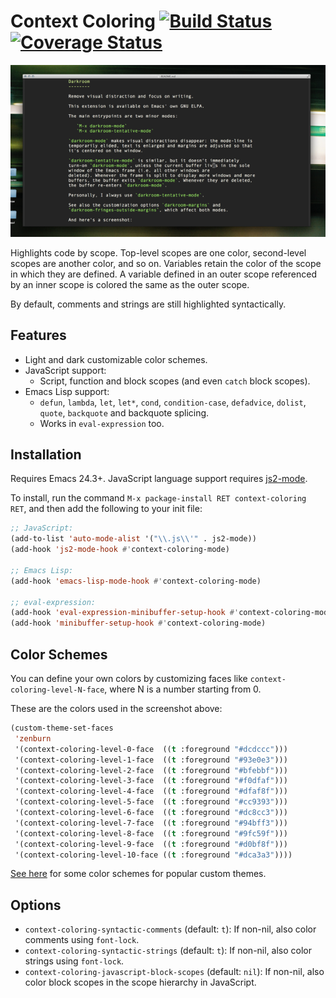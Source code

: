 # Context Coloring [![Build Status](https://travis-ci.org/jacksonrayhamilton/context-coloring.png?branch=master)](https://travis-ci.org/jacksonrayhamilton/context-coloring) [![Coverage Status](https://coveralls.io/repos/jacksonrayhamilton/context-coloring/badge.svg?branch=master)](https://coveralls.io/r/jacksonrayhamilton/context-coloring?branch=master)

<p align="center">
  <img alt="Screenshot of JavaScript code highlighted by context." src="screenshot.png" title="Screenshot">
</p>

Highlights code by scope.  Top-level scopes are one color, second-level scopes
are another color, and so on.  Variables retain the color of the scope in which
they are defined.  A variable defined in an outer scope referenced by an inner
scope is colored the same as the outer scope.

By default, comments and strings are still highlighted syntactically.

## Features

- Light and dark customizable color schemes.
- JavaScript support:
  - Script, function and block scopes (and even `catch` block scopes).
- Emacs Lisp support:
  - `defun`, `lambda`, `let`, `let*`, `cond`, `condition-case`, `defadvice`,
    `dolist`, `quote`, `backquote` and backquote splicing.
  - Works in `eval-expression` too.

## Installation

Requires Emacs 24.3+.  JavaScript language support requires
[js2-mode](https://github.com/mooz/js2-mode).

To install, run the command `M-x package-install RET context-coloring RET`, and
then add the following to your init file:

```lisp
;; JavaScript:
(add-to-list 'auto-mode-alist '("\\.js\\'" . js2-mode))
(add-hook 'js2-mode-hook #'context-coloring-mode)

;; Emacs Lisp:
(add-hook 'emacs-lisp-mode-hook #'context-coloring-mode)

;; eval-expression:
(add-hook 'eval-expression-minibuffer-setup-hook #'context-coloring-mode) ; 24.4+
(add-hook 'minibuffer-setup-hook #'context-coloring-mode)                 ; 24.3
```

## Color Schemes

You can define your own colors by customizing faces like
`context-coloring-level-N-face`, where N is a number starting from 0.

These are the colors used in the screenshot above:

```lisp
(custom-theme-set-faces
 'zenburn
 '(context-coloring-level-0-face  ((t :foreground "#dcdccc")))
 '(context-coloring-level-1-face  ((t :foreground "#93e0e3")))
 '(context-coloring-level-2-face  ((t :foreground "#bfebbf")))
 '(context-coloring-level-3-face  ((t :foreground "#f0dfaf")))
 '(context-coloring-level-4-face  ((t :foreground "#dfaf8f")))
 '(context-coloring-level-5-face  ((t :foreground "#cc9393")))
 '(context-coloring-level-6-face  ((t :foreground "#dc8cc3")))
 '(context-coloring-level-7-face  ((t :foreground "#94bff3")))
 '(context-coloring-level-8-face  ((t :foreground "#9fc59f")))
 '(context-coloring-level-9-face  ((t :foreground "#d0bf8f")))
 '(context-coloring-level-10-face ((t :foreground "#dca3a3"))))
```

[See here](https://gist.github.com/jacksonrayhamilton/6b89ca3b85182c490816) for
some color schemes for popular custom themes.

## Options

- `context-coloring-syntactic-comments` (default: `t`): If non-nil, also color
  comments using `font-lock`.
- `context-coloring-syntactic-strings` (default: `t`): If non-nil, also color
  strings using `font-lock`.
- `context-coloring-javascript-block-scopes` (default: `nil`): If non-nil, also
  color block scopes in the scope hierarchy in JavaScript.
